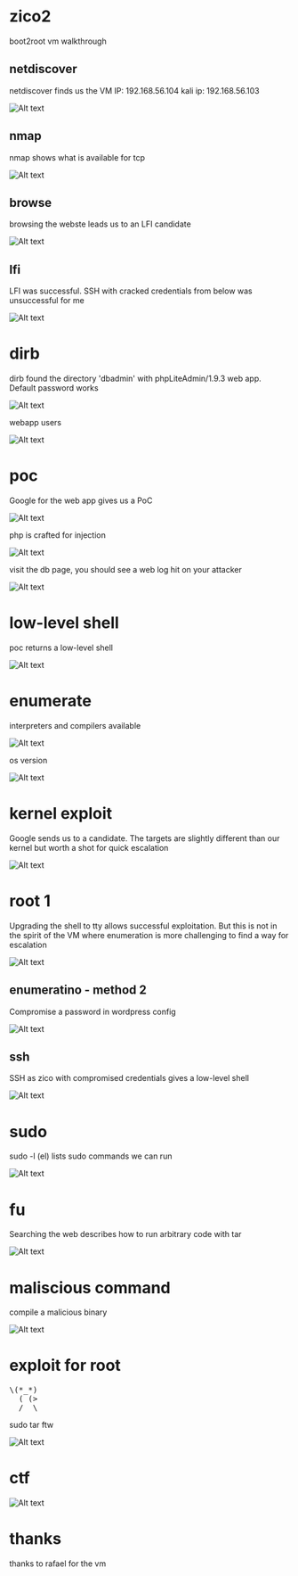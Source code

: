 # zico2
boot2root vm walkthrough


## netdiscover

netdiscover finds us the VM IP: 192.168.56.104
kali ip: 192.168.56.103

![Alt text](./netdiscover.png?raw=true)


## nmap

nmap shows what is available for tcp

![Alt text](./nmap.png?raw=true)


## browse

browsing the webste leads us to an LFI candidate

![Alt text](./lfi-check.png?raw=true)


## lfi

LFI was successful. SSH with cracked credentials from below was unsuccessful for me

![Alt text](./burplfi.png?raw=true)


# dirb

dirb found the directory 'dbadmin' with phpLiteAdmin/1.9.3 web app. Default password works

![Alt text](./phplogin.png?raw=true)


webapp users

![Alt text](./users.png?raw=true)


# poc

Google for the web app gives us a PoC

![Alt text](./poc.png?raw=true)


php is crafted for injection

![Alt text](./phpinject.png?raw=true)


visit the db page, you should see a web log hit on your attacker

![Alt text](./burp2.png?raw=true)


# low-level shell

poc returns a low-level shell

![Alt text](./lowshell.png?raw=true)


# enumerate

interpreters and compilers available

![Alt text](./compiler.png?raw=true)


os version

![Alt text](./os-enum.png?raw=true)


# kernel exploit

Google sends us to a candidate. The targets are slightly different than our kernel but worth a shot for quick escalation

![Alt text](./kernel-exploit.png?raw=true)


# root 1

Upgrading the shell to tty allows successful exploitation. But this is not in the spirit of the VM where enumeration is more challenging to find a way for escalation

![Alt text](./kernel-root.png?raw=true)


## enumeratino - method 2

Compromise a password in wordpress config

![Alt text](./wp-config.png?raw=true)


## ssh

SSH as zico with compromised credentials gives a low-level shell

![Alt text](./ssh.png?raw=true)


# sudo

sudo -l (el) lists sudo commands we can run

![Alt text](./sudol.png?raw=true)


# fu

Searching the web describes how to run arbitrary code with tar

![Alt text](./google-tar.png?raw=true)


# maliscious command

compile a malicious binary

![Alt text](./pwnc.png?raw=true)


# exploit for root

<html><pre>
\(*_*)
  ( (>
  /  \
</pre></html>
  
  
sudo tar ftw
  
![Alt text](./tar-ftw.png?raw=true)
  

# ctf

![Alt text](./flag2.png?raw=true)


# thanks

thanks to rafael for the vm



